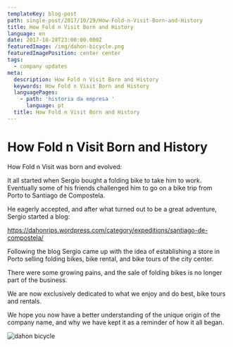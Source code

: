 ```yaml
---
templateKey: blog-post
path: single-post/2017/10/29/How-Fold-n-Visit-Born-and-History
title: How Fold n Visit Born and History
language: en
date: 2017-10-28T23:00:00.000Z
featuredImage: /img/dahon-bicycle.png
featuredImagePosition: center center
tags:
  - company updates
meta:
  description: How Fold n Visit Born and History
  keywords: How Fold n Visit Born and History
  languagePages:
    - path: 'historia da empresa '
      language: pt
  title: How Fold n Visit Born and History
---
```

# How Fold n Visit Born and History

How Fold n Visit was born and evolved:

It all started when Sergio bought a folding bike to take him to work. Eventually some of his friends challenged him to go on a bike trip from Porto to Santiago de Compostela.

He eagerly accepted, and after what turned out to be a great adventure, Sergio started a blog:

<https://dahonrips.wordpress.com/category/expeditions/santiago-de-compostela/>

Following the blog Sergio came up with the idea of establishing a store in Porto selling folding bikes, bike rental, and bike tours of the city center.

There were some growing pains, and the sale of folding bikes is no longer part of the business.

We are now exclusively dedicated to what we enjoy and do best, bike tours and rentals.

We hope you now have a better understanding of the unique origin of the company name, and why we have kept it as a reminder of how it all began.

![dahon bicycle](/img/dahon-bicycle.png "dahon bicycle")
